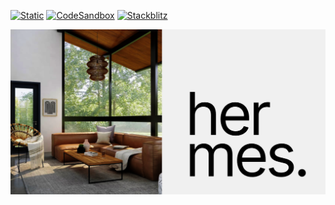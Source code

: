 [![Static](https://img.shields.io/badge/demo-%23646CFF.svg?logo=html5&logoColor=white)](https://pmndrs.github.io/examples/useintersect-and-scrollcontrols)
[![CodeSandbox](https://img.shields.io/badge/codesandbox-040404?logo=codesandbox&logoColor=DBDBDB)](https://codesandbox.io/s/github/pmndrs/examples/tree/main/demos/useintersect-and-scrollcontrols)
[![Stackblitz](https://img.shields.io/badge/stackblitz-fff?logo=Stackblitz&logoColor=1389FD)](https://stackblitz.com/github/pmndrs/examples/tree/main/demos/useintersect-and-scrollcontrols)

![](thumbnail.png)

